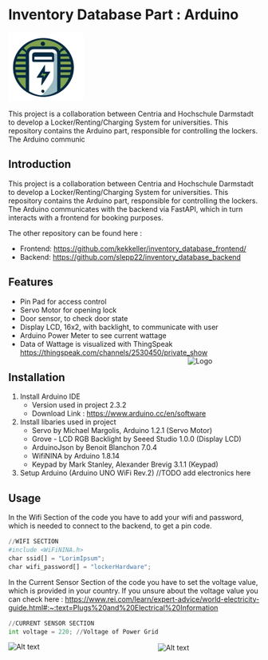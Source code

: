 # Inventory Database Part : Arduino
<img src="https://github.com/slepp22/inventory_database_arduino/blob/main/logo.png?raw=true" alt="Logo" width="30%" />


This project is a collaboration between Centria and Hochschule Darmstadt to develop a Locker/Renting/Charging System for universities. This repository contains the Arduino part, responsible for controlling the lockers. The Arduino communic


## Introduction

This project is a collaboration between Centria and Hochschule Darmstadt to develop 
a Locker/Renting/Charging System for universities. 
This repository contains the Arduino part, responsible for controlling the lockers.
The Arduino communicates with the backend via FastAPI, which in turn interacts
with a frontend for booking purposes.

The other repository can be found here :
-  Frontend: https://github.com/kekkeller/inventory_database_frontend/
-  Backend: https://github.com/slepp22/inventory_database_backend



## Features

- Pin Pad for access control
- Servo Motor for opening lock
- Door sensor, to check door state
- Display LCD, 16x2, with backlight, to communicate with user
- Arduino Power Meter to see current wattage
- Data of Wattage is visualized with ThingSpeak https://thingspeak.com/channels/2530450/private_show
  <img src="  https://de.mathworks.com/help/thingspeak/collectagriculturaldataoverthethingsnetworktsexample_11_de.png" align = right alt="Logo" width="30%" />
## Installation

1. Install Arduino IDE 
   - Version used in project 2.3.2 
   - Download Link : https://www.arduino.cc/en/software
2. Install libaries used in project
   - Servo by Michael Margolis, Arduino 1.2.1 (Servo Motor)
   - Grove - LCD RGB Backlight by Seeed Studio 1.0.0 (Display LCD)
   - ArduinoJson by Benoit Blanchon 7.0.4
   - WifiNINA by Arduino 1.8.14
   - Keypad by Mark Stanley, Alexander Brevig 3.1.1 (Keypad)
3. Setup Arduino (Arduino UNO WiFi Rev.2)
    //TODO add electronics here

## Usage
In the Wifi Section of the code you have to add your wifi and password, which is needed to connect to the backend, to get a pin code.
```python
//WIFI SECTION
#include <WiFiNINA.h>
char ssid[] = "LorimIpsum";
char wifi_password[] = "lockerHardware";
```

In the Current Sensor Section of the code you have to set the voltage value, which is provided in your country.
If you unsure about the voltage value you can check here : https://www.rei.com/learn/expert-advice/world-electricity-guide.html#:~:text=Plugs%20and%20Electrical%20Information
```python
//CURRENT SENSOR SECTION
int voltage = 220; //Voltage of Power Grid
```

<img src="https://encrypted-tbn0.gstatic.com/images?q=tbn:ANd9GcQeIBbxDL8IrOPwuaB3jFH2bx_lcdh7UUzGndN6Kd6m&s" alt="Alt text" style="width: 300px;" align="left">
<!-- Insert a blank line here -->
<img src="https://www.tha.de/Binaries/Binary19462/Logo-Centria.webp" alt="Alt text" style="width: 300px;" align="center">

